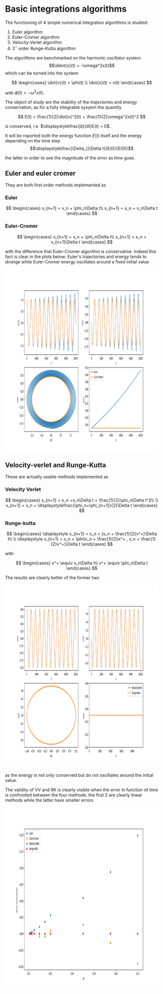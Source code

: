 # **Basic integrations algorithms**

The functioning of 4 simple numerical integration algorithms is studied:

1. Euler algorithm
2. Euler-Cromer algorithm
3. Velocity-Verlet algorithm
4. $2^{\circ}$ order Runge-Kutta algorithm

The algorithms are benchmarked on the harmonic oscillator system $$\ddot{x}(t) = -\omega^2x(t)$$ which can be turned into the system 

$$
\begin{cases}
    \dot{v}(t) = \phi(t) \\
    \dot{x}(t) = v(t)
\end{cases}
$$

with $\phi(t) = -\omega^2x(t)$.

The object of study are the stability of the trajectories and energy conservation, as for a fully integrable sysyem the quantity 

$$
E(t) = \frac{1}{2}\dot{x}^2(t) + \frac{1}{2}\omega^2x(t)^2
$$

is conserved, i.e. $\displaystyle\frac{d}{dt}E(t) = 0$.

It will be roported both the energy function $E(t)$ itself and the energy depending on the time step $$\displaystyle\frac{\Delta_{(\Delta t)}E(t)}{E(0)}$$

the latter in order to see the magnitude of the error as time goes.

## **Euler and euler cromer**

They are both first order methods implemented as

### **Euler**

$$
\begin{cases}
v_{n+1} = v_n + \phi_n\Delta t\\
x_{n+1} = x_n + v_n\Delta t
\end{cases}
$$

### **Euler-Cromer**

$$
\begin{cases}
v_{n+1} = v_n + \phi_n\Delta t\\
x_{n+1} = x_n + v_{n+1}\Delta t
\end{cases}
$$

with the difference that Euler-Cromer algorithm is conservative. Indeed this fact is clear in the plots below: Euler's trajectories and energy tends to diverge while Euler-Cromer energy oscillates around a fixed initial value

<img src='images/Euler_VS_EulerCromer.png' height='600' width='900'>

## **Velocity-verlet and Runge-Kutta**

These are actually usable methods implemented as

### **Velocity Verlet**

$$
\begin{cases}
x_{n+1} = x_n +v_n\Delta t + \frac{1}{2}\phi_n\Delta t^2\\
\\
v_{n+1} = v_n + \displaystyle\frac{\phi_n+\phi_{n+1}}{2}\Delta t
\end{cases}
$$

### **Runge-kutta**

$$
\begin{cases}
\displaystyle x_{n+1} = x_n + (v_n + \frac{1}{2}v^+)\Delta t\\
\\
\displaystyle v_{n+1} = v_n + \phi(x_n + \frac{1}{2}x^+ , v_n + \frac{1}{2}v^+)\Delta t
\end{cases}
$$

with 

$$
\begin{cases}
x^+ \equiv v_n\Delta t\\
v^+ \equiv \phi_n\Delta t
\end{cases}
$$

The results are clearly better of the former two

<img src='images/VelocityVerlet_VS_RungeKutta.png' height='600' width='900'>

as the energy is not only conserved but do not oscillates around the initial value.

The validity of VV and RK is clearly visible when the error in function of time is confronted between the four methods: the first 2 are clearly linear methods while the latter have smaller errors 

<img src='images/reduce_energies.png' height='600' width='900'>


